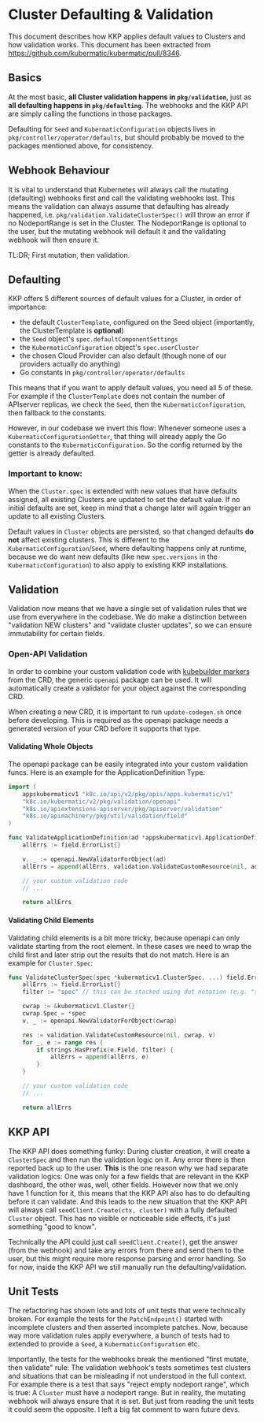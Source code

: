 # Cluster Defaulting & Validation

This document describes how KKP applies default values to Clusters and how validation works. This
document has been extracted from https://github.com/kubermatic/kubermatic/pull/8346.

## Basics

At the most basic, **all Cluster validation happens in `pkg/validation`**, just as **all defaulting
happens in `pkg/defaulting`**. The webhooks and the KKP API are simply calling the functions in
those packages.

Defaulting for `Seed` and `KubermaticConfiguration` objects lives in `pkg/controller/operator/defaults`,
but should probably be moved to the packages mentioned above, for consistency.

## Webhook Behaviour

It is vital to understand that Kubernetes will always call the mutating (defaulting) webhooks first
and call the validating webhooks last. This means the validation can always assume that defaulting
has already happened, i.e. `pkg/validation.ValidateClusterSpec()` will throw an error if no NodeportRange
is set in the Cluster. The NodeportRange is optional to the user, but the mutating webhook will default
it and the validating webhook will then ensure it.

TL:DR; First mutation, then validation.

## Defaulting

KKP offers 5 different sources of default values for a Cluster, in order of importance:

* the default `ClusterTemplate`, configured on the Seed object (importantly, the ClusterTemplate is **optional**)
* the `Seed` object's `spec.defaultComponentSettings`
* the `KubermaticConfiguration` object's `spec.userCluster`
* the chosen Cloud Provider can also default (though none of our providers actually do anything)
* Go constants in `pkg/controller/operator/defaults`

This means that if you want to apply default values, you need all 5 of these. For example if the
`ClusterTemplate` does not contain the number of APIserver replicas, we check the `Seed`, then the
`KubermaticConfiguration`, then fallback to the constants.

However, in our codebase we invert this flow: Whenever someone uses a `KubermaticConfigurationGetter`,
that thing will already apply the Go constants to the `KubermaticConfiguration`. So the config returned
by the getter is already defaulted.

### Important to know:
When the `Cluster.spec` is extended with new values that have defaults assigned, all existing Clusters are updated to set the default value.
If no initial defaults are set, keep in mind that a change later will again trigger an update to all existing Clusters.

Default values in `Cluster` objects are persisted, so that changed defaults **do not**
affect existing clusters. This is different to the `KubermaticConfiguration`/`Seed`, where defaulting
happens only at runtime, because we do want new defaults (like new `spec.versions` in the `KubermaticConfiguration`)
to also apply to existing KKP installations.

## Validation

Validation now means that we have a single set of validation rules that we use from everywhere in the
codebase. We do make a distinction between "validation NEW clusters" and "validate cluster updates", so
we can ensure immutability for certain fields.

### Open-API Validation

In order to combine your custom validation code with [kubebuilder markers](https://book.kubebuilder.io/reference/markers/crd-validation.html) from the CRD, the generic `openapi` package can be used. It will automatically create a validator for your object against the corresponding CRD.

When creating a new CRD, it is important to run `update-codegen.sh` once before developing. This is required as the openapi package needs a generated version of your CRD before it supports that type.

#### Validating Whole Objects

The openapi package can be easily integrated into your custom validation funcs. Here is an example for the ApplicationDefinition Type:

```Go
import (
	appskubermaticv1 "k8c.io/api/v2/pkg/apis/apps.kubermatic/v1"
	"k8c.io/kubermatic/v2/pkg/validation/openapi"
	"k8s.io/apiextensions-apiserver/pkg/apiserver/validation"
	"k8s.io/apimachinery/pkg/util/validation/field"
)

func ValidateApplicationDefinition(ad *appskubermaticv1.ApplicationDefinition) field.ErrorList {
	allErrs := field.ErrorList{}

	v, _ := openapi.NewValidatorForObject(ad)
	allErrs = append(allErrs, validation.ValidateCustomResource(nil, ad, v)...)

	// your custom validation code
	// ...

	return allErrs
```

#### Validating Child Elements

Validating child elements is a bit more tricky, because openapi can only validate starting from the root element. In these cases we need to wrap the child first and later strip out the results that do not match. Here is an example for `Cluster.Spec`:

```Go
func ValidateClusterSpec(spec *kubermaticv1.ClusterSpec, ...) field.ErrorList {
	allErrs := field.ErrorList{}
	filter := "spec" // this can be stacked using dot notation (e.g. "spec.cloud")

	cwrap := &kubermaticv1.Cluster{}
	cwrap.Spec = *spec
	v, _ := openapi.NewValidatorForObject(cwrap)

	res := validation.ValidateCustomResource(nil, cwrap, v)
	for _, e := range res {
		if strings.HasPrefix(e.Field, filter) {
			allErrs = append(allErrs, e)
		}
	}

	// your custom validation code
	// ...

	return allErrs
```

## KKP API

The KKP API does something funky: During cluster creation, it will create a `ClusterSpec` and then run the
validation logic on it. Any error there is then reported back up to the user. **This** is the one reason why
we had separate validation logics: One was only for a few fields that are relevant in the KKP dashboard, the
other was, well, other fields. However now that we only have 1 function for it, this means that the KKP API
also has to do defaulting before it can validate. And this leads to the new situation that the KKP API will
always call `seedClient.Create(ctx, cluster)` with a fully defaulted `Cluster` object. This has no visible
or noticeable side effects, it's just something "good to know".

Technically the API could just call `seedClient.Create()`, get the answer (from the webhook) and take any
errors from there and send them to the user, but this might require more response parsing and error handling.
So for now, inside the KKP API we still manually run the defaulting/validation.

## Unit Tests

The refactoring has shown lots and lots of unit tests that were technically broken. For example the tests for
the `PatchEndpoint()` started with incomplete clusters and then asserted incomplete patches. Now, because way
more validation rules apply everywhere, a bunch of tests had to extended to provide a `Seed`, a
`KubermaticConfiguration` etc.

Importantly, the tests for the webhooks break the mentioned "first mutate, then validate" rule: The validation
webhook's tests sometimes test clusters and situations that can be misleading if not understood in the full
context. For example there is a test that says "reject empty nodeport range", which is true: A `Cluster` must
have a nodeport range. But in reality, the mutating webhook will always ensure that it is set. But just from
reading the unit tests it could seem the opposite. I left a big fat comment to warn future devs.
